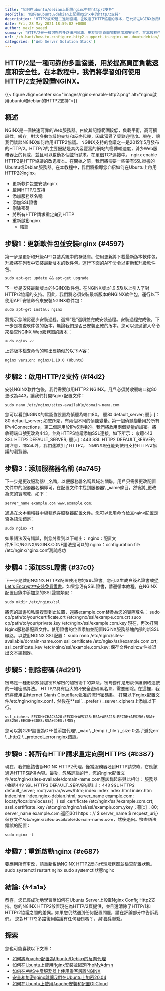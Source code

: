 ```yaml
---
title: "如何在ubuntu/debian上配置nginx中的http/2支持" 
seoTitle: "如何在ubuntu/debian上配置nginx中的http/2支持" 
description: "HTTP2或H2是二進制協議，並改進了HTTP協議的版本，它允許在NGINX啟用http2支持後提高站點頁面的速度" 
date: Fri, 28 May 2021 18:59:02 +0000
author: yasir saeed
summary: "HTTP/2是一種可靠的多路復用協議，用於提高頁面加載速度和安全性。在本教程中，我們將學習如何使用HTTP/2支持設置NGINX。" 
url: /zh-hant/how-to-configure-http2-support-in-nginx-on-ubuntudebian/
categories: ['Web Server Solution Stack']
---
```


## HTTP/2是一種可靠的多重協議，用於提高頁面負載速度和安全性。在本教程中，我們將學習如何使用HTTP/2支持設置NGINX。

{{< figure align=center src="images/nginx-enable-http2.png" alt="nginx啟用ubuntu和debian的HTTP2支持">}}


## **概述** 
NGINX是一個快速可靠的Web服務器。由於其記憶範圍較低，負載平衡，高可擴展性，緩存，對大多數協議的支持和反向代理，因此獲得了受歡迎程度。現在，讓我們談談NGINX如何啟用HTTP2協議。
NGINX支持的協議之一是2015年5月發布的HTTP/2。HTTP/2的主要優點是其內容豐富的網站的高傳輸速度，減少Web服務器上的負載，並且可以啟動多個並行請求。在單個TCP連接中。 nginx enable HTTP2是HTTP協議的改進版本。在開始之前，我們將需要一些帶有SSL證書的Ubuntu或Debian服務器。在本教程中，我們將指導您介紹如何在Ubuntu上啟用HTTP2的nginx。
* 更新軟件包並安裝nginx
* 啟用HTTP/2支持
* 添加服務器名稱
* 添加SSL證書
* 刪除密碼
* 將所有HTTP請求重定向到HTTP
* 重新啟動nginx
  * 結論

## 步驟1：更新軟件包並安裝nginx {#4597}

第一步是更新和升級APT包裝系統中的存儲庫。使用更新將下載最新版本軟件包，升級將在列表中安裝最新版本的軟件包。運行下面的APT命令以更新和升級軟件包。
```
sudo apt-get update && apt-get upgrade
```
下一步是安裝最新版本的NGINX軟件包。在NGINX版本1.9.5及以上引入了對HTTP/2協議的支持。因此，我們將必須安裝最新版本的NGINX軟件包。運行以下使用APT安裝命令來安裝NGINX軟件包：
```
sudo apt-get install nginx
```
將提示您確認逐步安裝過程。選擇“是”選項並完成安裝過程。安裝過程完成後，下一步是檢查軟件包的版本，無論我們是否已安裝正確的版本。您可以通過鍵入命令來檢查NGINX Web服務器的版本：
```
sudo nginx -v
```
上述版本檢查命令的輸出應類似於以下內容：
```
nginx version: nginx/1.10.0 (Ubuntu)
```

## 步驟2：啟用HTTP/2支持 {#f4d2}

安裝NGINX軟件包後，我們需要啟用HTTP2 NGINX。用戶必須將收聽端口從80更改為443。讓我們打開Nginx配置文件：
```
sudo nano /etc/nginx/sites-available/domain-name.com
```
您可以看到NGINX的默認值設置為偵聽為端口80。
聽80 default_server;
聽[::]：80 default_server;
如您所見，有兩個不同的偵聽變量。第一個偵聽變量用於所有IPv4Connections，第二個是用於IPv6連接的。我們將啟用兩個變量的加密。將收聽端口號更改為443，並為HTTPS協議添加SSL連接，如下所示：
收聽443 SSL HTTP2 DEFAULT_SERVER;
聽[::]：443 SSL HTTP2 DEFAULT_SERVER;
請注意，除SSL外，我們還添加了HTTP2。 NGINX現在能夠使用支持HTTP/2協議的瀏覽器。

## 步驟3：添加服務器名稱 {#a745}

下一步是更改服務器\ _名稱，以便服務器名稱與域名關聯。用戶只需要更改配置文件中的服務器名稱即可。在配置文件中找到服務器\ _name條目，然後將_更改為您的實際域，如下：
```
server_name example.com www.example.com;
```
通過在文本編輯器中編輯保存服務器配置文件。您可以使用命令檢查nginx配置是否為語法錯誤：
```
sudo nginx -t
```
如果語法沒有錯誤，則您將看到以下輸出：
nginx：配置文件/ETC/NGINX/NGINX.CONF語法是可以的
nginx：configuration file /etc/nginx/nginx.conf測試成功

## 步驟4：添加SSL證書 {#37c0}

下一步是啟用NGINX HTTPS配置使用您的SSL證書。您可以生成自簽名證書或[從Let's Encrypt中安裝免費證書][1]。如果您沒有SSL證書，請遵循本教程。在NGINX配置目錄中添加您的SSL證書類似：
```
sudo mkdir /etc/nginx/ssl
```
將您的證書和私鑰複製到此位置，還將example.com替換為您的實際域名：
sudo cp/path/to/your/certificate.crt /etc/nginx/ssl/example.com.crt
sudo cp/path/to/your/private.key /etc/nginx/ssl/example.com.key
現在，再次打開Nginx服務器配置文件。使用證書的位置添加並配置NGINX服務器塊內部的新SSL線路，以啟用NGINX SSL配置：
sudo nano /etc/nginx/sites-available/domain-name.com
ssl_certificate /etc/nginx/ssl/example.com.crt;
ssl_certificate_key /etc/nginx/ssl/example.com.key;
保存文件nginx文件並退出文本編輯器。

## 步驟5：刪除密碼 {#d291}

密碼是一種用於數據加密和解密的加密術中的算法。密碼套件是用於保護網絡連接的一堆密碼算法。 HTTP/2具有巨大的不安全密碼黑名單，需要刪除。在這裡，我們將使用由Internet Giants Cloudflare批准的流行密碼集。
打開以下nginx配置文件/etc/nginx/nginx.conf，然後在**ssl \ _prefer \ _server_ciphers上添加以下行。
```
ssl_ciphers EECDH+CHACHA20:EECDH+AES128:RSA+AES128:EECDH+AES256:RSA+
AES256:EECDH+3DES:RSA+3DES:!MD5;
```
您可以將GZIP設置為OFF並添加代理\ _max \ _temp \ _file \ _size 0;為了避免err \ _http2 \ _protocol_error nginx錯誤。

## 步驟6：將所有HTTP請求重定向到HTTPS {#b387}

現在，我們應該告訴NGINX HTTP2代理，僅當服務器收到HTTP請求時，它應該通過HTTPS提供內容。最後，忽略評論的行，您的nginx配置文件/etc/nginx/sites-available/domain-name.com應該看起來與此相似：
服務器{收聽443 SSL HTTP2 DEFAULT_SERVER;聽[::]：443 SSL HTTP2 default_server; root/var/var/www/html; index index index.html index.htm index.htm index.nginx-debian.html; server_name example.com; locaty/location/locess/{ ; } ssl_certificate /etc/nginx/ssl/example.com.crt; sssl_certificate_key /etc/nginx/nginx/ssl/ssl/example.com.ykey；聽[::]：80; server_name example.com;返回301 https：// $ server_name $ request_uri;}
保存文件/etc/nginx/sites-available/domain-name.com，然後退出。檢查語法錯誤的配置：
```
sudo nginx -t
```

## 步驟7：重新啟動nginx {#e687}

要應用所有更改，請重新啟動NGINX HTTP2反向代理服務器並檢查配置狀態。
sudo systemctl restart nginx
sudo systemctl狀態nginx

## **結論:**  {#4a1a}

恭喜，您已經成功地學習瞭如何在Ubuntu Server上設置Nginx Config Http2支持。您的NGINX HTTP2設置現在為HTTP/2頁提供，並且還清除了HTTP/1和HTTP/2協議之間的差異。如果您仍然遇到任何配置問題，請在評論部分中告訴我們。
您對HTTP2多路復用協議有任何疑問嗎？_，請_ [獲得聯繫][2]。

## 探索
您也可能喜歡以下文章：
  * [如何將Apache配置為Ubuntu/Debian的反向代理][3]
  * [如何][3][在Ubuntu上使用Nginx安裝並固定PhpMyAdmin][4]
  * [如何在AWS生產服務器上使用乘客設置NGINX][5]
  * [安全和加密nginx與讓我們在Ubuntu上加密20.04][1]
  * [如何在Ubuntu上使用Apache安裝和配置OllCloud][6]



[1]: https://blog.containerize.com/web-server-solution-stack/how-to-secure-nginx-with-letsencrypt-on-ubuntu-20-04/
[2]: mailto:yasir.saeed@aspose.com
[3]: https://blog.containerize.com/web-server-solution-stack/how-to-configure-apache-as-a-reverse-proxy-for-ubuntudebian/
[4]: https://blog.containerize.com/web-server-solution-stack/how-to-install-and-secure-phpmyadmin-with-nginx-on-ubuntu/
[5]: https://blog.containerize.com/web-server-solution-stack/how-to-setup-nginx-with-passenger-on-aws-production-server/
[6]: https://blog.containerize.com/backup-and-sync-software/how-to-install-and-configure-owncloud-with-apache-on-ubuntu/
